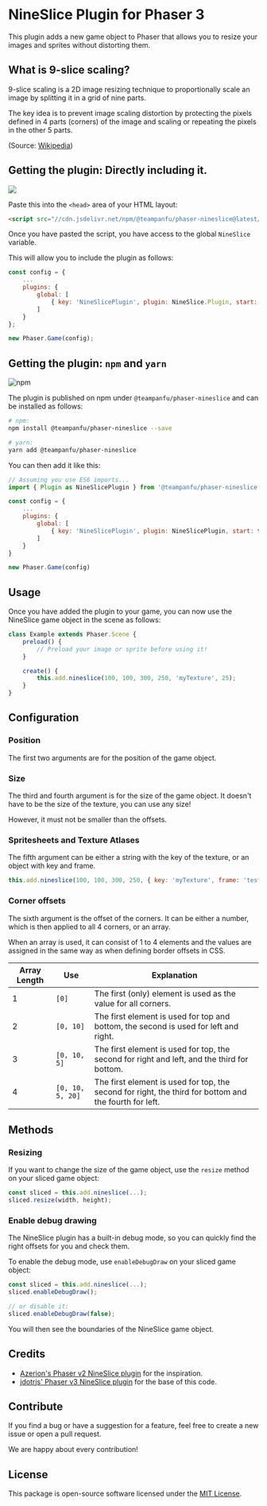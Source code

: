 # NineSlice Plugin for Phaser 3

This plugin adds a new game object to Phaser that allows you to resize your images and sprites without distorting them.

## What is 9-slice scaling?

9-slice scaling is a 2D image resizing technique to proportionally scale an image by splitting it in a grid of nine parts.

The key idea is to prevent image scaling distortion by protecting the pixels defined in 4 parts (corners) of the image and scaling or repeating the pixels in the other 5 parts.

(Source: [Wikipedia](https://en.wikipedia.org/wiki/9-slice_scaling))

## Getting the plugin: Directly including it.

[![](https://data.jsdelivr.com/v1/package/npm/@teampanfu/phaser-nineslice/badge)](https://www.jsdelivr.com/package/npm/@teampanfu/phaser-nineslice)

Paste this into the `<head>` area of your HTML layout:

```html
<script src="//cdn.jsdelivr.net/npm/@teampanfu/phaser-nineslice@latest/dist/nineslice.min.js"></script>
```

Once you have pasted the script, you have access to the global `NineSlice` variable.

This will allow you to include the plugin as follows:

```js
const config = {
    ...
    plugins: {
        global: [
            { key: 'NineSlicePlugin', plugin: NineSlice.Plugin, start: true }
        ]
    }
};

new Phaser.Game(config);
```

## Getting the plugin: `npm` and `yarn`

![npm](https://img.shields.io/npm/dt/@teampanfu/phaser-nineslice?style=flat-square)

The plugin is published on npm under `@teampanfu/phaser-nineslice` and can be installed as follows:

```bash
# npm:
npm install @teampanfu/phaser-nineslice --save

# yarn:
yarn add @teampanfu/phaser-nineslice
```

You can then add it like this:

```js
// Assuming you use ES6 imports...
import { Plugin as NineSlicePlugin } from '@teampanfu/phaser-nineslice'

const config = {
    ...
    plugins: {
        global: [
            { key: 'NineSlicePlugin', plugin: NineSlicePlugin, start: true }
        ]
    }
}

new Phaser.Game(config)
```

## Usage

Once you have added the plugin to your game, you can now use the NineSlice game object in the scene as follows:

```js
class Example extends Phaser.Scene {
    preload() {
        // Preload your image or sprite before using it!
    }

    create() {
        this.add.nineslice(100, 100, 300, 250, 'myTexture', 25);
    }
}
```

## Configuration

### Position

The first two arguments are for the position of the game object.

### Size

The third and fourth argument is for the size of the game object. It doesn't have to be the size of the texture, you can use any size!

However, it must not be smaller than the offsets.

### Spritesheets and Texture Atlases

The fifth argument can be either a string with the key of the texture, or an object with key and frame.

```js
this.add.nineslice(100, 100, 300, 250, { key: 'myTexture', frame: 'test' }, 25);
```

### Corner offsets

The sixth argument is the offset of the corners. It can be either a number, which is then applied to all 4 corners, or an array.

When an array is used, it can consist of 1 to 4 elements and the values are assigned in the same way as when defining border offsets in CSS.

Array Length  | Use  | Explanation  |
------------  | ---- | ------------ |
1 | `[0]` | The first (only) element is used as the value for all corners.
2 | `[0, 10]` | The first element is used for top and bottom, the second is used for left and right.
3 | `[0, 10, 5]` | The first element is used for top, the second for right and left, and the third for bottom.
4 | `[0, 10, 5, 20]` | The first element is used for top, the second for right, the third for bottom and the fourth for left.

## Methods

### Resizing

If you want to change the size of the game object, use the `resize` method on your sliced game object:

```js
const sliced = this.add.nineslice(...);
sliced.resize(width, height);
```



### Enable debug drawing

The NineSlice plugin has a built-in debug mode, so you can quickly find the right offsets for you and check them.

To enable the debug mode, use `enableDebugDraw` on your sliced game object:

```js
const sliced = this.add.nineslice(...);
sliced.enableDebugDraw();

// or disable it:
sliced.enableDebugDraw(false);
```

You will then see the boundaries of the NineSlice game object.

## Credits

* [Azerion's Phaser v2 NineSlice plugin](https://github.com/azerion/phaser-nineslice) for the inspiration.
* [jdotrjs' Phaser v3 NineSlice plugin](https://github.com/jdotrjs/phaser3-nineslice) for the base of this code.

## Contribute

If you find a bug or have a suggestion for a feature, feel free to create a new issue or open a pull request.

We are happy about every contribution!

## License

This package is open-source software licensed under the [MIT License](LICENSE).